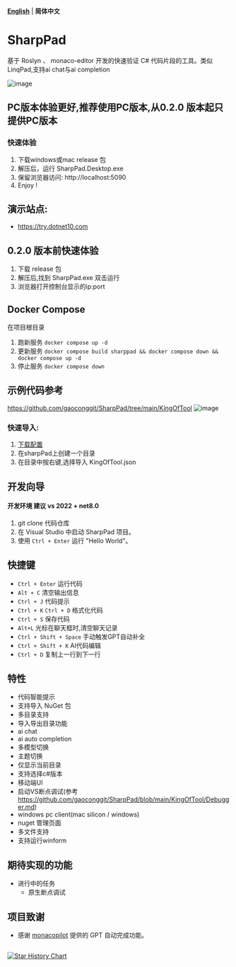 **[English](README_EN.md)** | **简体中文**

# SharpPad
基于 Roslyn 、 monaco-editor 开发的快速验证 C# 代码片段的工具。类似 LinqPad,支持ai chat与ai completion

![image](https://github.com/user-attachments/assets/019f4b60-4d17-4629-aca1-1cddac5b15e1)

## PC版本体验更好,推荐使用PC版本,从0.2.0 版本起只提供PC版本
 ### 快速体验
   1. 下载windows或mac release 包
   2. 解压后，运行 SharpPad.Desktop.exe
   3. 保留浏览器访问: http://localhost:5090
   4. Enjoy !

## 演示站点:

 - https://try.dotnet10.com
## 0.2.0 版本前快速体验
1. 下载 release 包
2. 解压后,找到 SharpPad.exe 双击运行
3. 浏览器打开控制台显示的ip:port

## Docker Compose
  在项目根目录
   1. 跑新服务 `docker compose up -d`
   2. 更新服务 `docker compose build sharppad && docker compose down && docker compose up -d `
   3. 停止服务 `docker compose down`
   

## 示例代码参考
  https://github.com/gaoconggit/SharpPad/tree/main/KingOfTool
 ![image](https://github.com/user-attachments/assets/6df73f74-5f14-4f98-8842-3828b35e4580)
 ### 快速导入:
   1. [下载配置](https://github.com/gaoconggit/SharpPad/blob/main/KingOfTool/KingOfTool.json)
   2. 在sharpPad上创建一个目录
   3. 在目录中按右键,选择导入 KingOfTool.json
   
## 开发向导
 #### 开发环境 建议 vs 2022 + net8.0
1. git clone 代码仓库
2. 在 Visual Studio 中启动 SharpPad 项目。
3. 使用 `Ctrl + Enter` 运行 "Hello World"。

## 快捷键

- `Ctrl + Enter` 运行代码
- `Alt + C` 清空输出信息
- `Ctrl + J` 代码提示
- `Ctrl + K` `Ctrl + D` 格式化代码
- `Ctrl + S` 保存代码
- `Alt+L` 光标在聊天框时,清空聊天记录
- `Ctrl + Shift + Space` 手动触发GPT自动补全
- `Ctrl + Shift + K` AI代码编辑
- `Ctrl + D` 复制上一行到下一行

## 特性

- 代码智能提示
- 支持导入 NuGet 包
- 多目录支持
- 导入导出目录功能
- ai chat
- ai auto completion
- 多模型切换
- 主题切换
- 仅显示当前目录
- 支持选择c#版本
- 移动端UI
- 启动VS断点调试(参考 https://github.com/gaoconggit/SharpPad/blob/main/KingOfTool/Debugger.md)
- windows pc client(mac silicon / windows)
- nuget 管理页面
- 多文件支持
- 支持运行winform

## 期待实现的功能

- 进行中的任务
  - 原生断点调试

    
  

## 项目致谢

 - 感谢 [monacopilot](https://github.com/arshad-yaseen/monacopilot) 提供的 GPT 自动完成功能。

##
[![Star History Chart](https://api.star-history.com/svg?repos=gaoconggit/SharpPad&type=Date)](https://star-history.com/#gaoconggit/SharpPad&Date)

















